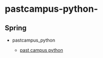 # pastcampus-python-

## Spring
* pastcampus_python

  - [past campus python](https://github.com/Kuminchang/pastcampus-python-)
